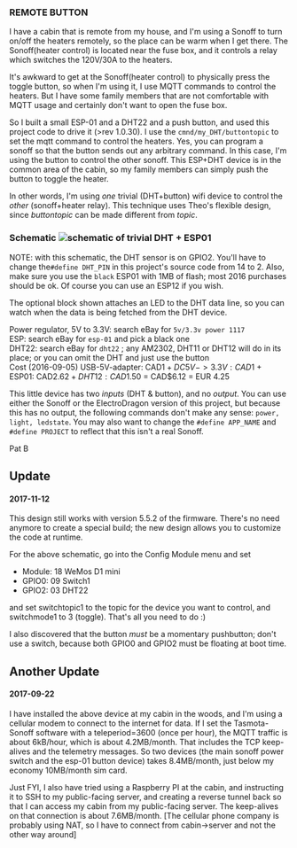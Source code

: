### REMOTE BUTTON

I have a cabin that is remote from my house, and I'm using a Sonoff to turn on/off the heaters remotely, so the place can be warm when I get there. The Sonoff(heater control) is located near the fuse box, and it controls a relay which switches the 120V/30A to the heaters.

It's awkward to get at the Sonoff(heater control) to physically press the toggle button, so when I'm using it, I use MQTT commands to control the heaters. But I have some family members that are not comfortable with MQTT usage and certainly don't want to open the fuse box.

So I built a small ESP-01 and a DHT22 and a push button, and used this project code to drive it (>rev 1.0.30). I use the `cmnd/my_DHT/buttontopic` to set the mqtt command to control the heaters. Yes, you can program a sonoff so that the button sends out any arbitrary command. In this case, I'm using the button to control the other sonoff. This ESP+DHT device is in the common area of the cabin, so my family members can simply push the button to toggle the heater.

In other words, I'm using _one_ trivial (DHT+button) wifi device to control the _other_ (sonoff+heater relay). This technique uses Theo's flexible design, since _buttontopic_ can be made different from _topic_.

### Schematic ![schematic of trivial DHT + ESP01](http://alt.pbeirne.com/images/esp_dht2.png)
NOTE: with this schematic, the DHT sensor is on GPIO2. You'll have to change the` #define DHT_PIN ` in this project's source code from 14 to 2. Also, make sure you use the `black` ESP01 with 1MB of flash; most 2016 purchases should be ok. Of course you can use an ESP12 if you wish.

The optional block shown attaches an LED to the DHT data line, so you can watch when the data is being fetched from the DHT device.

Power regulator, 5V to 3.3V: search eBay for `5v/3.3v power 1117`<br>
ESP: search eBay for `esp-01` and pick a black one<br>
DHT22: search eBay for `dht22` ; any AM2302, DHT11 or DHT12 will do in its place; or you can omit the DHT and just use the button<br>
Cost (2016-09-05) USB-5V-adapter: CAD$1 + DC5V->3.3V: CAD$1 + ESP01: CAD$2.62 + DHT12: CAD$1.50 = CAD$6.12 = EUR 4.25

This little device has two _inputs_ (DHT & button), and no _output_. You can use either the Sonoff or the ElectroDragon version of this project, but because this has no output, the following commands don't make any sense: `power, light, ledstate`. You may also want to change the `#define APP_NAME` and `#define PROJECT` to reflect that this isn't a real Sonoff.

Pat B

## Update
#### 2017-11-12
This design still works with version 5.5.2 of the firmware. There's no need anymore to create a special build; the new design allows you to customize the code at runtime.

For the above schematic, go into the Config Module menu and set
- Module: 18 WeMos D1 mini
- GPIO0: 09 Switch1
- GPIO2: 03 DHT22

and set switchtopic1 to the topic for the device you want to control, and switchmode1 to 3 (toggle). That's all you need to do :)

I also discovered that the button *must* be a momentary pushbutton; don't use a switch, because both GPIO0 and GPIO2 must be floating at boot time.

## Another Update
#### 2017-09-22
I have installed the above device at my cabin in the woods, and I'm using a cellular modem to connect to the internet for data. If I set the Tasmota-Sonoff software with a teleperiod=3600 (once per hour), the MQTT traffic is about 6kB/hour, which is about 4.2MB/month. That includes the TCP keep-alives and the telemetry messages. So two devices (the main sonoff power switch and the esp-01 button device) takes 8.4MB/month, just below my economy 10MB/month sim card. 

Just FYI, I also have tried using a Raspberry PI at the cabin, and instructing it to SSH to my public-facing server, and creating a reverse tunnel back so that I can access my cabin from my public-facing server. The keep-alives on that connection is about 7.6MB/month. [The cellular phone company is probably using NAT, so I have to connect from cabin->server and not the other way around]
